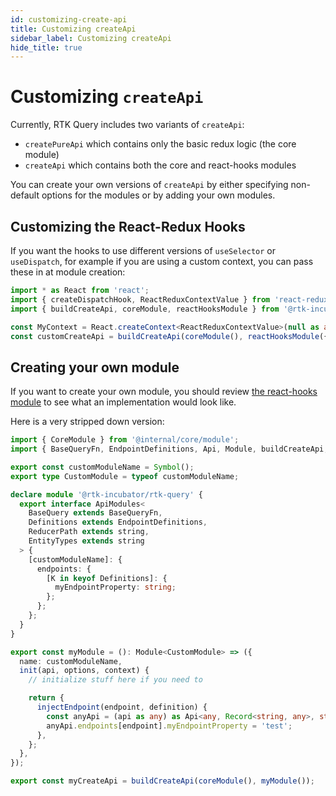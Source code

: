 ```yaml
---
id: customizing-create-api
title: Customizing createApi
sidebar_label: Customizing createApi
hide_title: true
---
```


# Customizing `createApi`

Currently, RTK Query includes two variants of `createApi`:

- `createPureApi` which contains only the basic redux logic (the core module)
- `createApi` which contains both the core and react-hooks modules

You can create your own versions of `createApi` by either specifying non-default options for the modules or by adding your own modules.

## Customizing the React-Redux Hooks

If you want the hooks to use different versions of `useSelector` or `useDispatch`, for example if you are using a custom context, you can pass these in at module creation:

```ts
import * as React from 'react';
import { createDispatchHook, ReactReduxContextValue } from 'react-redux';
import { buildCreateApi, coreModule, reactHooksModule } from '@rtk-incubator/rtk-query';

const MyContext = React.createContext<ReactReduxContextValue>(null as any);
const customCreateApi = buildCreateApi(coreModule(), reactHooksModule({ useDispatch: createDispatchHook(MyContext) }));
```

## Creating your own module

If you want to create your own module, you should review [the react-hooks module](https://github.com/rtk-incubator/rtk-query/blob/main/src/react-hooks/module.ts) to see what an implementation would look like.

Here is a very stripped down version:

```ts
import { CoreModule } from '@internal/core/module';
import { BaseQueryFn, EndpointDefinitions, Api, Module, buildCreateApi, coreModule } from '@rtk-incubator/rtk-query';

export const customModuleName = Symbol();
export type CustomModule = typeof customModuleName;

declare module '@rtk-incubator/rtk-query' {
  export interface ApiModules<
    BaseQuery extends BaseQueryFn,
    Definitions extends EndpointDefinitions,
    ReducerPath extends string,
    EntityTypes extends string
  > {
    [customModuleName]: {
      endpoints: {
        [K in keyof Definitions]: {
          myEndpointProperty: string;
        };
      };
    };
  }
}

export const myModule = (): Module<CustomModule> => ({
  name: customModuleName,
  init(api, options, context) {
    // initialize stuff here if you need to

    return {
      injectEndpoint(endpoint, definition) {
        const anyApi = (api as any) as Api<any, Record<string, any>, string, string, CustomModule | CoreModule>;
        anyApi.endpoints[endpoint].myEndpointProperty = 'test';
      },
    };
  },
});

export const myCreateApi = buildCreateApi(coreModule(), myModule());
```
